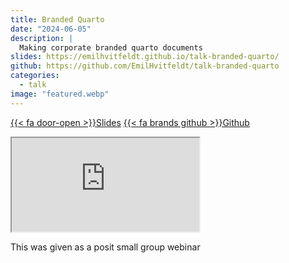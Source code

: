 ```yaml
---
title: Branded Quarto
date: "2024-06-05"
description: |
  Making corporate branded quarto documents
slides: https://emilhvitfeldt.github.io/talk-branded-quarto/
github: https://github.com/EmilHvitfeldt/talk-branded-quarto
categories:
  - talk
image: "featured.webp"
---
```






<a href="https://emilhvitfeldt.github.io/talk-branded-quarto/" class="listing-slides btn-links">{{< fa door-open >}}Slides<a>
<a href="https://github.com/EmilHvitfeldt/talk-branded-quarto" class="listing-github btn-links">{{< fa brands github >}}Github<a>
      
<iframe class="slide-deck" src="https://emilhvitfeldt.github.io/talk-branded-quarto/"></iframe>
        
This was given as a posit small group webinar
